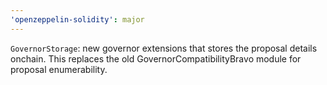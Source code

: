 ```yaml
---
'openzeppelin-solidity': major
---
```


`GovernorStorage`: new governor extensions that stores the proposal details onchain. This replaces the old GovernorCompatibilityBravo module for proposal enumerability.
